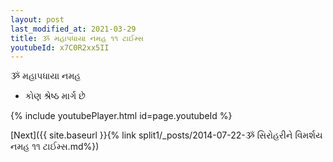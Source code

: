 ```yaml
---
layout: post
last_modified_at: 2021-03-29
title: ૐ મહાપધાયા નમહ ૧૧ ટાઈમ્સ
youtubeId: x7C0R2xx5II
---
```

 
 
 ૐ મહાપધાયા નમહ  
 
 -  કોણ શ્રેષ્ઠ માર્ગ છે 
 
  
 
  
 
 
 
 
 
 


{% include youtubePlayer.html id=page.youtubeId %}
 
[Next]({{ site.baseurl }}{% link  split1/_posts/2014-07-22-ૐ સિરોહરીને વિમર્શય નમહ ૧૧ ટાઈમ્સ.md%})
 
